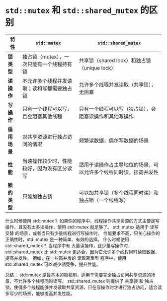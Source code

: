 # `std::mutex` 和 `std::shared_mutex` 的区别

| 特性       | `std::mutex`                                | `std::shared_mutex`                           |
|------------|--------------------------------------------|----------------------------------------------|
| **锁类型**  | 独占锁（mutex），一次只能有一个线程持有锁 | 共享锁（shared lock）和独占锁（unique lock） |
| **读操作**  | 不允许多个线程并发读取；读和写都需要独占锁 | 允许多个线程并发读取（共享锁），无阻塞    |
| **写操作**  | 只有一个线程可以写，且会阻塞其他线程     | 只有一个线程可以写（独占锁），会阻塞读操作和其他写操作 |
| **适用场景**| 对共享资源进行独占访问的情况             | 频繁读数据，偶尔写数据的场景               |
| **性能**    | 当读操作较少时，性能较好，因为没有区分读写  | 适用于读操作占主导地位的场景，可以允许多个线程同时读，提高并发性 |
| **锁的类型**| 只能加独占锁                              | 可以加共享锁（多个线程同时读）和独占锁（一个线程写） |



什么时候使用 std::mutex？
如果你的程序中，线程操作共享资源的方式主要是写操作，且没有太多读操作，使用 std::mutex 就足够了。
std::mutex 适用于 读写交替 的场景，或者当只有少量线程进行写操作时。
性能要求不高，只关心操作的正确性时，std::mutex 是一种简单、有效的选择。
什么时候使用 std::shared_mutex？
当程序中有 大量读操作，且少量写操作时，std::shared_mutex 比 std::mutex 更适合，因为它允许多个线程同时读取数据，提高并发性。
例如，在一些高并发的 读取密集型 程序中，使用 std::shared_mutex 可以减少锁竞争，提升性能。

总结：
std::mutex 是最基本的锁机制，适用于需要完全独占访问共享资源的场景，不允许多个线程同时读写。
std::shared_mutex 则提供了 共享锁 和 独占锁，使得多个线程能够并发读取共享资源，只在写操作时才进行独占访问，适合读多写少的场景，能够提高并发性能。
